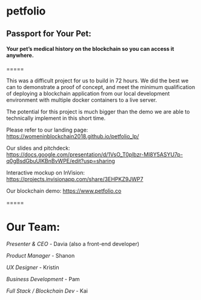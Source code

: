# petfolio

## Passport for Your Pet:

#### Your pet’s medical history on the blockchain so you can access it anywhere.

=====


This was a difficult project for us to build in 72 hours. We did the best we can to demonstrate a proof of concept, and meet the minimum qualification of deploying a blockchain application from our local development environment with multiple docker containers to a live server.

The potential for this project is much bigger than the demo we are able to technically implement in this short time. 

Please refer to our landing page: https://womeninblockchain2018.github.io/petfolio_lp/

Our slides and pitchdeck: https://docs.google.com/presentation/d/1VsO_T0plbzr-Ml8Y5ASYU7p-q0gBsdGbuUlKBnBvWPE/edit?usp=sharing

Interactive mockup on InVision: https://projects.invisionapp.com/share/3EHPKZ9JWP7

Our blockchain demo: https://www.petfolio.co

=====

# Our Team:

_Presenter & CEO_ - Davia (also a front-end developer)

_Product Manager_ - Shanon 

_UX Designer_ - Kristin 

_Business Development_ - Pam

_Full Stack / Blockchain Dev_ - Kai
